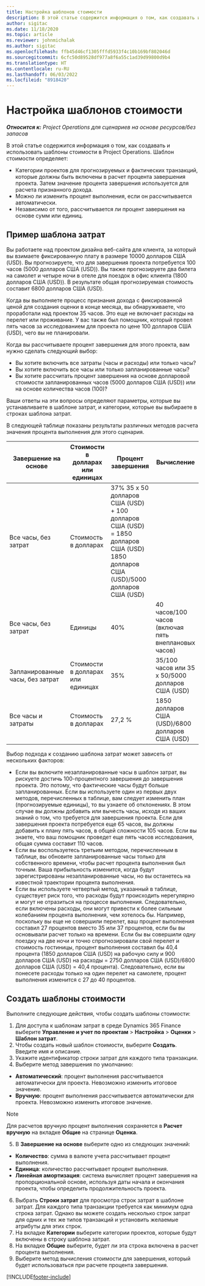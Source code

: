 ```yaml
---
title: Настройка шаблонов стоимости
description: В этой статье содержится информация о том, как создавать и использовать шаблоны стоимости в Project Operations.
author: sigitac
ms.date: 11/18/2020
ms.topic: article
ms.reviewer: johnmichalak
ms.author: sigitac
ms.openlocfilehash: ffb45d46cf1305fffd5933f4c10b169bf802046d
ms.sourcegitcommit: 6cfc50d89528df977a8f6a55c1ad39d99800d9b4
ms.translationtype: HT
ms.contentlocale: ru-RU
ms.lasthandoff: 06/03/2022
ms.locfileid: "8918420"
---
```

# <a name="set-up-cost-templates"></a>Настройка шаблонов стоимости

_**Относится к:** Project Operations для сценариев на основе ресурсов/без запасов_


В этой статье содержится информация о том, как создавать и использовать шаблоны стоимости в Project Operations. Шаблон стоимости определяет:

- Категории проектов для прогнозируемых и фактических транзакций, которые должны быть включены в расчет процента завершения проекта. Затем значение процента завершения используется для расчета признанного дохода.
- Можно ли изменить процент выполнения, если он рассчитывается автоматически.
- Независимо от того, рассчитывается ли процент завершения на основе сумм или единиц.

## <a name="cost-template-example"></a>Пример шаблона затрат

Вы работаете над проектом дизайна веб-сайта для клиента, за который вы взимаете фиксированную плату в размере 10000 долларов США (USD). Вы прогнозируете, что для завершения проекта потребуется 100 часов (5000 долларов США (USD)). Вы также прогнозируете два билета на самолет и четыре ночи в отеле для поездок в офис клиента (1800 долларов США (USD)). В результате общая прогнозируемая стоимость составит 6800 долларов США (USD).

Когда вы выполняете процесс признания дохода с фиксированной ценой для создания оценки в конце месяца, вы обнаруживаете, что проработали над проектом 35 часов. Это еще не включает расходы на перелет или проживание. У вас также был помощник, который провел пять часов за исследованием для проекта по цене 100 долларов США (USD), чего вы не планировали.

Когда вы рассчитываете процент завершения для этого проекта, вам нужно сделать следующий выбор:

- Вы хотите включить все затраты (часы и расходы) или только часы?
- Вы хотите включить все часы или только запланированные часы?
- Вы хотите рассчитать процент завершения на основе долларовой стоимости запланированных часов (5000 долларов США (USD)) или на основе количества часов (100)?

Ваши ответы на эти вопросы определяют параметры, которые вы устанавливаете в шаблоне затрат, и категории, которые вы выбираете в строках шаблона затрат.

В следующей таблице показаны результаты различных методов расчета значения процента выполнения для этого сценария.

| Завершение на основе | Стоимости в долларах или единицах | Процент завершения | Вычисление |
| --- | --- | --- | --- |
| Все часы, без затрат | Стоимость в долларах | 37% 35 x 50 долларов США (USD) + 100 долларов США (USD) = 1850 долларов США (USD) 1850 долларов США (USD)/5000 долларов США (USD) |
| Все часы, без затрат | Единицы | 40% | 40 часов/100 часов (включая пять внеплановых часов) |
| Запланированные часы, без затрат | Стоимости в долларах или единицах | 35% | 35/100 часов или 35 x 50/5000 долларов США (USD) |
| Все часы и затраты | Стоимость в долларах | 27,2 % | 1850 долларов США (USD)/6800 долларов США (USD) |

Выбор подхода к созданию шаблона затрат может зависеть от нескольких факторов:

- Если вы включите незапланированные часы в шаблон затрат, вы рискуете достичь 100-процентного завершения до завершения проекта. Это потому, что фактические часы будут больше запланированных. Если вы используете один из первых двух методов, перечисленных в таблице, вам следует изменить план (прогнозируемые единицы), то вы узнаете об отклонениях. В этом случае вы должны добавить или вычесть часы, исходя из ваших знаний о том, что требуется для завершения проекта. Если для завершения проекта потребуется еще 65 часов, вы должны добавить к плану пять часов, в общей сложности 105 часов. Если вы знаете, что ваш помощник проведет еще пять часов исследования, общая сумма составит 110 часов.
- Если вы воспользуетесь третьим методом, перечисленным в таблице, вы обновите запланированные часы только для собственного времени, чтобы расчет процента выполнения был точным. Ваша прибыльность изменится, когда будут зарегистрированы незапланированные часы, но вы останетесь на известной траектории процента выполнения.
- Если вы используете четвертый метод, указанный в таблице, существует риск того, что расходы будут происходить нерегулярно и могут не отразиться на процессе выполнения. Следовательно, если включены расходы, они могут привести к более сильным колебаниям процента выполнения, чем хотелось бы. Например, поскольку вы еще не совершили перелет, ваш процент выполнения составил 27 процентов вместо 35 или 37 процентов, если бы вы основывали расчет только на времени. Если бы вы совершили одну поездку на две ночи и точно спрогнозировали свой перелет и стоимость гостиницы, процент выполнения составил бы 40,4 процента (1850 долларов США (USD) на рабочую силу и 900 долларов США (USD) на расходы = 2750 долларов США (USD)/6800 долларов США (USD) = 40,4 процента). Следовательно, если вы понесете расходы только на один перелет на самолете, процент выполнения изменится с 27 до 40 процентов.

## <a name="create-cost-templates"></a>Создать шаблоны стоимости
Выполните следующие действия, чтобы создать шаблоны стоимости:

1. Для доступа к шаблонам затрат в среде Dynamics 365 Finance выберите **Управление и учет по проектам** > **Настройка** > **Оценки** > **Шаблон затрат**.
2. Чтобы создать новый шаблон стоимости, выберите **Создать**. Введите имя и описание.
3. Укажите идентификатор строки затрат для каждого типа транзакции.
4. Выберите метод завершения по умолчанию:

  - **Автоматический**: процент выполнения рассчитывается автоматически для проекта. Невозможно изменить итоговое значение.
  - **Вручную**: процент выполнения рассчитывается автоматически для проекта. Невозможно изменить итоговое значение.

  > [!NOTE]
  > Для расчетов вручную процент выполнения сохраняется в **Расчет вручную** на вкладке **Общие** на странице **Оценка**.

5. В **Завершение на основе** выберите одно из следующих значений:

  - **Количество**: сумма в валюте учета рассчитывает процент выполнения.
  - **Единица**: количество рассчитывает процент выполнения.
  - **Линейная амортизация**: система вычисляет процент завершения на пропорциональной основе, используя даты начала и окончания проекта, чтобы определить продолжительность проекта.

6. Выбрать **Строки затрат** для просмотра строк затрат в шаблоне затрат. Для каждого типа транзакции требуется как минимум одна строка затрат. Однако вы можете создать несколько строк затрат для одних и тех же типов транзакций и установить желаемые атрибуты для этих строк.
7. На вкладке **Категории** выберите категории проектов, которые будут включены в строку шаблона затрат.
8. На вкладке **Общие** выберите, будет ли эта строка включена в расчет процента выполнения.
9. Выберите метод вычисления стоимости для завершения, который будет использоваться при расчете процента завершения.


[!INCLUDE[footer-include](../includes/footer-banner.md)]